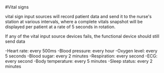#Vital signs

vital sign input sources will record patient data and send it to the nurse's station at various intervals, where a complete vitals snapshot will be displayed per patient at a rate of 5 seconds in rotation.

If any of the vital input source devices fails, the functional device should still send data

-Heart rate: every 500ms
-Blood pressure: every hour
-Oxygen level: every 5 seconds
-Blood sugar: every 2 minutes
-Respiration: every second
-ECG: every second
-Body temperature: every 5 minutes
-Sleep status: every 2 minutes

